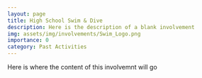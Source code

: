 ```yaml
---
layout: page
title: High School Swim & Dive
description: Here is the description of a blank involvement
img: assets/img/involvements/Swim_Logo.png
importance: 0
category: Past Activities
---
```

Here is where the content of this involvemnt will go
